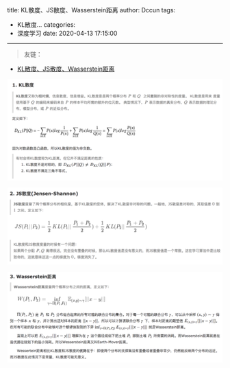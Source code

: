 title: KL散度、JS散度、Wasserstein距离
author: Dccun
tags:
  - KL散度...
categories:
  - 深度学习
date: 2020-04-13 17:15:00
---
>友链：
- [KL散度、JS散度、Wasserstein距离](https://www.cnblogs.com/jiangxinyang/p/10563113.html)

<!--more-->


![upload successful](/images/pasted-119.png)


![upload successful](/images/pasted-120.png)


![upload successful](/images/pasted-121.png) 
